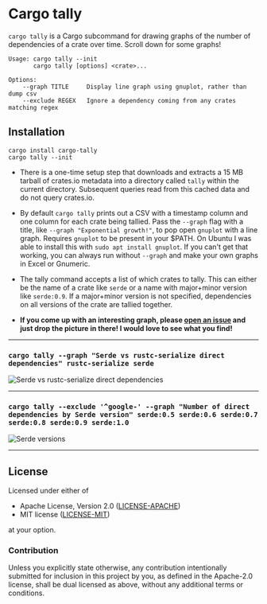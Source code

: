 # Cargo tally

`cargo tally` is a Cargo subcommand for drawing graphs of the number of
dependencies of a crate over time. Scroll down for some graphs!

```
Usage: cargo tally --init
       cargo tally [options] <crate>...

Options:
    --graph TITLE     Display line graph using gnuplot, rather than dump csv
    --exclude REGEX   Ignore a dependency coming from any crates matching regex
```

## Installation

```
cargo install cargo-tally
cargo tally --init
```

- There is a one-time setup step that downloads and extracts a 15 MB tarball of
  crates.io metadata into a directory called `tally` within the current
  directory. Subsequent queries read from this cached data and do not query
  crates.io.

- By default `cargo tally` prints out a CSV with a timestamp column and one
  column for each crate being tallied. Pass the `--graph` flag with a title,
  like `--graph "Exponential growth!"`, to pop open `gnuplot` with a line graph.
  Requires `gnuplot` to be present in your $PATH. On Ubuntu I was able to
  install this with `sudo apt install gnuplot`. If you can't get that working,
  you can always run without `--graph` and make your own graphs in Excel or
  Gnumeric.

- The tally command accepts a list of which crates to tally. This can either be
  the name of a crate like `serde` or a name with major+minor version like
  `serde:0.9`. If a major+minor version is not specified, dependencies on all
  versions of the crate are tallied together.

- **If you come up with an interesting graph, please [open an issue] and just
  drop the picture in there! I would love to see what you find!**

[open an issue]: https://github.com/dtolnay/cargo-tally/issues/new

---

### `cargo tally --graph "Serde vs rustc-serialize direct dependencies" rustc-serialize serde`

![Serde vs rustc-serialize direct dependencies][serde-rustc-serialize]

---

### `cargo tally --exclude '^google-' --graph "Number of direct dependencies by Serde version" serde:0.5 serde:0.6 serde:0.7 serde:0.8 serde:0.9 serde:1.0`

![Serde versions][serde-versions]

---

[serde-rustc-serialize]: https://user-images.githubusercontent.com/1940490/33064453-910b0754-ce5a-11e7-8cf3-8352ee4e0eca.png
[serde-versions]: https://user-images.githubusercontent.com/1940490/33064449-8df822e0-ce5a-11e7-9863-1ada8ae8c0eb.png

## License

Licensed under either of

 * Apache License, Version 2.0 ([LICENSE-APACHE](LICENSE-APACHE))
 * MIT license ([LICENSE-MIT](LICENSE-MIT))

at your option.

### Contribution

Unless you explicitly state otherwise, any contribution intentionally submitted
for inclusion in this project by you, as defined in the Apache-2.0 license,
shall be dual licensed as above, without any additional terms or conditions.
